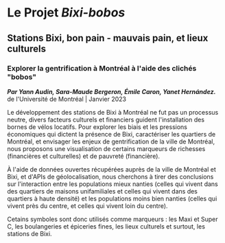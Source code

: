 # Le Projet *Bixi-bobos*

## Stations **Bixi**, bon pain - mauvais pain, et lieux culturels

### Explorer la gentrification à Montréal à l'aide des clichés "bobos"

***Par Yann Audin, Sara-Maude Bergeron, Émile Caron, Yanet Hernández.***  de l'Université de Montréal | Janvier 2023

Le développement des stations de Bixi à Montréal ne fut pas un processus neutre, divers facteurs culturels et financiers guident l'installation des bornes de vélos locatifs. Pour explorer les biais et les pressions économiques qui dictent la présence de Bixi, caractériser les quartiers de Montréal, et envisager les enjeux de gentrification de la ville de Montréal, nous proposons une visualisation de certains marqueurs de richesses (financières et culturelles) et de pauvreté (financière). 

À l'aide de données ouvertes récupérées auprès de la ville de Montréal et Bixi, et d'APIs de géolocalisation, nous cherchons à tirer des conclusions sur l'interaction entre les populations mieux nanties (celles qui vivent dans des quartiers de maisons unifamiliales et celles qui vivent dans des quartiers à haute densité) et les populations moins bien nanties (celles qui vivent près du centre, et celles qui vivent loin du centre). 

Cetains symboles sont donc utilisés comme marqueurs : les Maxi et Super C, les boulangeries et épiceries fines, les lieux culturels et surtout, les stations de Bixi.
